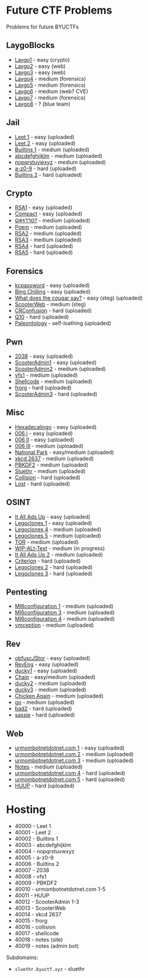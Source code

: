 # Future CTF Problems
Problems for future BYUCTFs

## LaygoBlocks
* [Laygo1](laygo-blocks/laygo1/) - easy (crypto)
* [Laygo2](laygo-blocks/laygo2/) - easy (web)
* [Laygo3](laygo-blocks/laygo3/) - easy (web)
* [Laygo4](laygo-blocks/laygo4/) - medium (forensics)
* [Laygo5](laygo-blocks/laygo5/) - medium (forensics)
* [Laygo6](laygo-blocks/laygo6/) - medium (web? CVE)
* [Laygo7](laygo-blocks/laygo7/) - medium (forensics)
* [Laygo8](laygo-blocks/laygo8/) - ? (blue team)

## Jail
* [Leet 1](leet1/) - easy (uploaded)
* [Leet 2](leet2/) - easy (uploaded)
* [Builtins 1](builtins-1/) - medium (uploaded)
* [abcdefghijklm](abcdefghijklm/) - medium (uploaded)
* [nopqrstuvwxyz](nopqrstuvwxyz/) - medium (uploaded)
* [a-z0-9](a-z0-9/) - hard (uploaded)
* [Builtins 2](builtins-2/) - hard (uploaded)

## Crypto
* [RSA1](rsa1/) - easy (uploaded)
* [Compact](compact/) - easy (uploaded)
* [𐐗𐐡𐐆𐐑𐐓𐐄?](deseret/) - medium (uploaded)
* [Poem](poem/) - medium (uploaded)
* [RSA2](rsa2/) - medium (uploaded)
* [RSA3](rsa3/) - medium (uploaded)
* [RSA4](rsa4/) - hard (uploaded)
* [RSA5](rsa5/) - hard (uploaded)

## Forensics
* [kcpassword](kcpassword/) - easy (uploaded)
* [Bing Chilling](bing-chilling/) - easy (uploaded)
* [What does the cougar say?](cougar-say/) - easy (steg) (uploaded)
* [ScooterWeb](scooterweb/) - medium (steg)
* [CRConfusion](CRConfusion/) - hard (uploaded)
* [Q10](q10/) - hard (uploaded)
* [Paleontology](paleontology/) - self-loathing (uploaded)

## Pwn
* [2038](2038/) - easy (uploaded)
* [ScooterAdmin1](scooteradmin/) - easy (uploaded)
* [ScooterAdmin2](scooteradmin/) - medium (uploaded)
* [vfs1](vfs1/) - medium (uploaded)
* [Shellcode](shellcode/) - medium (uploaded)
* [frorg](frorg/) - hard (uploaded)
* [ScooterAdmin3](scooteradmin/) - hard (uploaded)

## Misc
* [Hexadecalingo](hexadecalingo/) - easy (uploaded)
* [006 I](006-1/) - easy (uploaded)
* [006 II](006-2/) - easy (uploaded)
* [006 III](006-3/) - medium (uploaded)
* [National Park](national-park/) - easy/medium (uploaded)
* [xkcd 2637](xkcd-2637/) - medium (uploaded)
* [PBKDF2](PBKDF2/) - medium (uploaded)
* [Sluethr](sluethr/) - medium (uploaded)
* [Collision](collision/) - hard (uploaded)
* [Lost](lost/) - hard (uploaded)

## OSINT
* [It All Ads Up](it-all-ads-up/) - easy (uploaded)
* [Legoclones 1](legoclones/) - easy (uploaded)
* [Legoclones 4](legoclones/) - medium (uploaded)
* [Legoclones 5](legoclones/) - medium (uploaded)
* [TOR](tor/) - medium (uploaded)
* [WIP-ALt-Text]() - medium (in progress)
* [It All Ads Up 2](it-all-ads-up2/) - medium (uploaded)
* [Criterion](criterion/) - hard (uploaded)
* [Legoclones 2](legoclones/) - hard (uploaded)
* [Legoclones 3](legoclones/) - hard (uploaded)

## Pentesting
* [MI6configuration 1](mi6configuration/) - medium (uploaded)
* [MI6configuration 3](mi6configuration/) - medium (uploaded)
* [MI6configuration 4](mi6configuration/) - medium (uploaded)
* [vmception](vmception/) - medium (uploaded)

## Rev
* [obfuscJStor](obfuscJStor) - easy (uploaded)
* [RevEng](reveng/) - easy (uploaded)
* [ducky1](ducky1/) - easy (uploaded)
* [Chain](chain/) - easy/medium (uploaded)
* [ducky2](ducky2/) - medium (uploaded)
* [ducky3](ducky3/) - medium (uploaded)
* [Chicken Again](chicken-again/) - medium (uploaded)
* [go](go/) - medium (uploaded)
* [bad2](bad2/) - hard (uploaded)
* [sassie](sassie/) - hard (uploaded)

## Web
* [urmombotnetdotnet.com 1](urmombotnetdotnet.com/Chall1.md) - easy (uploaded)
* [urmombotnetdotnet.com 2](urmombotnetdotnet.com/Chall2.md) - medium (uploaded)
* [urmombotnetdotnet.com 3](urmombotnetdotnet.com/Chall3.md) - medium (uploaded)
* [Notes](notes/) - medium (uploaded)
* [urmombotnetdotnet.com 4](urmombotnetdotnet.com/Chall4.md) - hard (uploaded)
* [urmombotnetdotnet.com 5](urmombotnetdotnet.com/Chall5.md) - hard (uploaded)
* [HUUP](HUUP/) - hard (uploaded)

# Hosting
* 40000 - Leet 1
* 40001 - Leet 2
* 40002 - Builtins 1
* 40003 - abcdefghijklm
* 40004 - nopqrstuvwxyz
* 40005 - a-z0-9
* 40006 - Builtins 2
* 40007 - 2038
* 40008 - vfs1
* 40009 - PBKDF2
* 40010 - urmombotnetdotnet.com 1-5
* 40011 - HUUP
* 40012 - ScooterAdmin 1-3
* 40013 - ScooterWeb
* 40014 - xkcd 2637
* 40015 - frorg
* 40016 - collision
* 40017 - shellcode
* 40018 - notes (site)
* 40019 - notes (admin bot)

Subdomains:
* `sluethr.byuctf.xyz` - sluethr